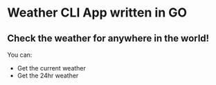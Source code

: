 # Weather CLI App written in GO
## Check the weather for anywhere in the world!

You can:
- Get the current weather
- Get the 24hr weather

